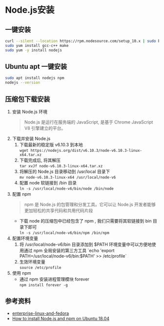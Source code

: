 # Node.js安装

## 一键安装

```sh
curl --silent --location https://rpm.nodesource.com/setup_10.x | sudo bash -
sudo yum install gcc-c++ make
sudo yum -y install nodejs  
```

## Ubuntu apt 一键安装

```bash
sudo apt install nodejs npm
nodejs --version
```

## 压缩包下载安装

1. 安装 Node.js 环境
    > Node.js 是运行在服务端的 JavaScript, 是基于 Chrome JavaScript V8 引擎建立的平台。
1. 下载并安装 Node.js
    1. 下载最新的稳定版 v6.10.3 到本地  
        `wget https://nodejs.org/dist/v6.10.3/node-v6.10.3-linux-x64.tar.xz`
    1. 下载完成后, 将其解压  
        `tar xvJf node-v6.10.3-linux-x64.tar.xz`  
    1. 将解压的 Node.js 目录移动到 /usr/local 目录下  
        `mv node-v6.10.3-linux-x64 /usr/local/node-v6`  
    1. 配置 node 软链接到 /bin 目录  
        `ln -s /usr/local/node-v6/bin/node /bin/node`  
1. 配置 npm  
    > npm 是 Node.js 的包管理和分发工具。它可以让 Node.js 开发者能够更加轻松的共享代码和共用代码片段
    - 下载 node 的压缩包中已经包含了 npm , 我们只需要将其软链接到 bin 目录下即可  
        `ln -s /usr/local/node-v6/bin/npm /bin/npm`
1. 配置环境变量
    1. 将 /usr/local/node-v6/bin 目录添加到 $PATH 环境变量中可以方便地使用通过 npm 全局安装的第三方工具
        `echo 'export PATH=/usr/local/node-v6/bin:$PATH' >> /etc/profile`
    2. 生效环境变量  
        `source /etc/profile`  
1. 使用 npm  
    - 通过 npm 安装进程管理模块 forever  
    `npm install forever -g`

## 参考资料

- [enterprise-linux-and-fedora](https://nodejs.org/en/download/package-manager/#enterprise-linux-and-fedora)
- [How to install Node.js and npm on Ubuntu 18.04](https://linuxize.com/post/how-to-install-node-js-on-ubuntu-18.04/)